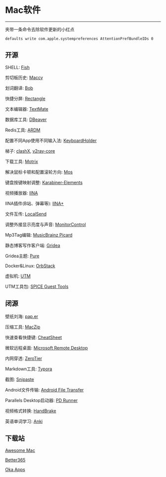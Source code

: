 # Mac软件

---

夹带一条命令去除软件更新的小红点

`defaults write com.apple.systempreferences AttentionPrefBundleIDs 0`

## 开源

SHELL: [Fish](https://github.com/fish-shell/fish-shell)

剪切板历史: [Maccy](https://github.com/p0deje/Maccy)

划词翻译: [Bob](https://github.com/ripperhe/Bob)

快捷分屏: [Rectangle](https://github.com/rxhanson/Rectangle/)

文本编辑器: [TextMate](https://github.com/textmate/textmate)

数据库工具: [DBeaver](https://github.com/dbeaver/dbeaver/)

Redis工具: [ARDM](https://github.com/qishibo/AnotherRedisDesktopManager)

配置不同App使用不同输入法: [KeyboardHolder](https://github.com/leaves615/KeyboardHolder)

梯子: [clashX](https://github.com/yichengchen/clashX), [v2ray-core](https://github.com/v2fly/v2ray-core/)

下载工具: [Motrix](https://github.com/agalwood/Motrix)

解决鼠标卡顿和配置滚轮方向: [Mos](https://github.com/Caldis/Mos)

键盘按键映射调整: [Karabiner-Elements](https://github.com/pqrs-org/Karabiner-Elements)

视频播放器: [IINA](https://github.com/iina/iina)

IINA插件(B站、弹幕等): [IINA+](https://github.com/xjbeta/iina-plus)

文件互传: [LocalSend](https://github.com/localsend/localsend)

调整外接显示亮度与声音: [MonitorControl](https://github.com/MonitorControl/MonitorControl)

Mp3Tag编辑: [MusicBrainz Picard](https://github.com/metabrainz/picard)

静态博客写作客户端: [Gridea](https://github.com/getgridea/gridea)

Gridea主题: [Pure](https://github.com/imhanjie/gridea-theme-pure)

Docker&Linux: [OrbStack](https://github.com/orbstack/orbstack)

虚拟机: [UTM](https://github.com/utmapp/UTM)

UTM工具包: [SPICE Guest Tools](https://mac.getutm.app/support/)

## 闭源

壁纸刘海: [pap.er](https://paper.photos)

压缩工具: [MacZip](https://ezip.awehunt.com/)

快速查看快捷键: [CheatSheet](https://www.mediaatelier.com/CheatSheet/)

微软远程桌面: [Microsoft Remote Desktop](https://install.appcenter.ms/orgs/rdmacios-k2vy/apps/microsoft-remote-desktop-for-mac/distribution_groups/all-users-of-microsoft-remote-desktop-for-mac)

内网穿透: [ZeroTier](https://www.zerotier.com/)

Markdown工具: [Typora](https://download.typora.io/mac/Typora-0.11.18.dmg)

截图: [Snipaste](https://www.snipaste.com/index.html)

Android文件传输: [Android File Transfer](https://www.android.com/filetransfer/)

Parallels Desktop启动器: [PD Runner](https://macapp.org.cn/app/pd-runner.html)

视频格式转换: [HandBrake](https://handbrake.fr/)

英语单词学习: [Anki](https://apps.ankiweb.net/)

## 下载站

[Awesome Mac](https://wangchujiang.com/awesome-mac/README-zh.html)

[Better365](https://www.better365.cn/)

[Oka Apps](https://zh.okaapps.com/)